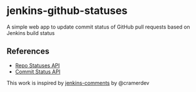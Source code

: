 jenkins-github-statuses
=======================

A simple web app to update commit status of GitHub pull requests based on Jenkins build status



## References

- [Repo Statuses API](http://developer.github.com/v3/repos/statuses/)
- [Commit Status API](https://github.com/blog/1227-commit-status-api)

This work is inspired by [jenkins-comments](https://github.com/cramerdev/jenkins-comments) by @cramerdev
